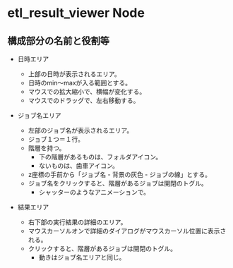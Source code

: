# etl_result_viewer Node

## 構成部分の名前と役割等

- 日時エリア
  - 上部の日時が表示されるエリア。
  - 日時のmin～maxが入る範囲とする。
  - マウスでの拡大縮小で、横幅が変化する。
  - マウスでのドラッグで、左右移動する。

- ジョブ名エリア
  - 左部のジョブ名が表示されるエリア。
  - ジョブ１つ＝１行。
  - 階層を持つ。
    - 下の階層があるものは、フォルダアイコン。
    - ないものは、歯車アイコン。
  - z座標の手前から「ジョブ名 - 背景の灰色 - ジョブの線」とする。
  - ジョブ名をクリックすると、階層があるジョブは開閉のトグル。
    - シャッターのようなアニメーションで。

- 結果エリア
  - 右下部の実行結果の詳細のエリア。
  - マウスカーソルオンで詳細のダイアログがマウスカーソル位置に表示される。
  - クリックすると、階層があるジョブは開閉のトグル。
    - 動きはジョブ名エリアと同じ。

